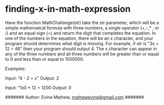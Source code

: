 # finding-x-in-math-expression

Have the function MathChallange(str) take the str parameter, which will be a simple mathematcal formula with three numbers, a single operator (+,-,* , or /) and an equal sign (=) and return the digit that completes the equation. In one of the numbers in the equation, there will be an x character, and your program should determines what digit is missing. For example, if str is "3x + 12 = 46" then your program should output 4. The x character can appear in any of the three numbers and all three numbers will be greater than or equal to 0 and less than or equal to 1000000.

Examples:

Input: "4 - 2 = x"
Output: 2

Input: "1x0 * 12 = 1200
Output: 0

####### Author: Evine Mathew, mathewevine@gmail.com #######
